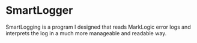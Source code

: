 SmartLogger
===========

SmartLogging is a program I designed that reads MarkLogic error logs and interprets the log in a much more manageable and readable way.
